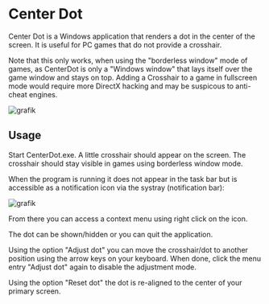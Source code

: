 # Center Dot

Center Dot is a Windows application that renders a dot in the center of the screen. It is useful for PC games that do not provide a crosshair.

Note that this only works, when using the "borderless window" mode of games, as CenterDot is only a "Windows window" that lays itself over the game window and stays on top. Adding a Crosshair to a game in fullscreen mode would require more DirectX hacking and may be suspicous to anti-cheat engines.

![grafik](https://user-images.githubusercontent.com/5735788/216760639-e13a3e86-af15-4e8e-8cda-eaf984ee96d0.png)

## Usage

Start CenterDot.exe.
A little crosshair should appear on the screen.
The crosshair should stay visible in games using borderless window mode.

When the program is running it does not appear in the task bar but is accessible as a notification icon via the systray (notification bar):

![grafik](https://user-images.githubusercontent.com/5735788/216760715-c025ff34-980a-4338-934d-8a190f226fc3.png)

From there you can access a context menu using right click on the icon. 

The dot can be shown/hidden or you can quit the application.

Using the option "Adjust dot" you can move the crosshair/dot to another position using the arrow keys on your keyboard. When done, click the menu entry "Adjust dot" again to disable the adjustment mode.

Using the option "Reset dot" the dot is re-aligned to the center of your primary screen.
